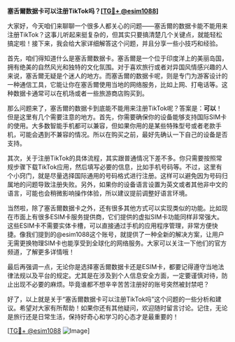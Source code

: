 **塞舌爾数据卡可以注册TikTok吗？[[TG💪+ @esim1088](https://t.me/s/esim1088)]**

大家好，今天咱们来聊聊一个很多人都关心的问题——塞舌爾的数据卡能不能用来注册TikTok？这事儿听起来挺复杂的，但其实只要搞清楚几个关键点，就能轻松搞定啦！接下来，我会给大家详细解答这个问题，并且分享一些小技巧和经验。

首先，咱们得知道什么是塞舌爾数据卡。塞舌爾是一个位于印度洋上的美丽岛国，拥有绝美的自然风光和独特的文化氛围。对于喜欢旅行或者对异国风情感兴趣的人来说，塞舌爾无疑是个迷人的地方。而塞舌爾的数据卡呢，则是专门为游客设计的一种通信工具，它能让你在塞舌爾使用当地的网络服务，比如上网、打电话等。这种数据卡通常可以在机场或者一些旅游商店购买到。

那么问题来了，塞舌爾的数据卡到底能不能用来注册TikTok呢？答案是：**可以**！但是这里有几个需要注意的地方。首先，你需要确保你的设备能够支持国际SIM卡的使用。大多数智能手机都可以兼容，但如果你用的是某些特殊型号或者老款手机，可能会遇到不兼容的情况。所以在购买之前，最好先确认一下自己的设备是否支持。

其次，关于注册TikTok的具体流程，其实跟普通情况下差不多。你只需要按照常规步骤下载TikTok应用，然后填写必要的信息，比如手机号码等。不过，这里有个小窍门，就是尽量选择国际通用的号码格式进行注册。这样可以避免因为号码归属地的问题导致注册失败。另外，如果你的设备语言设置为英文或者其他非中文的语言，可能也会稍微影响操作体验，所以建议提前调整好语言环境。

当然啦，除了塞舌爾数据卡之外，还有很多其他方式可以实现类似的功能。比如现在市面上有很多ESIM卡服务提供商，它们提供的虚拟SIM卡功能同样非常强大。这些ESIM卡不需要实体卡槽，可以直接通过手机的应用程序管理，非常方便快捷。像我们提到的@esim1088这个账号，就提供了一种全新的解决方案，让用户无需更换物理SIM卡也能享受到全球化的网络服务。大家可以关注一下他们的官方频道，了解更多详情哦！

最后再强调一点，无论你是选择塞舌爾数据卡还是ESIM卡，都要记得遵守当地法律法规以及平台的规定。尤其是在涉及到个人信息安全方面，一定要谨慎对待，防止出现不必要的麻烦。毕竟谁都不想辛辛苦苦注册好的账号突然被封禁吧？

好了，以上就是关于“塞舌爾数据卡可以注册TikTok吗”这个问题的一些分析和建议。希望对大家有所帮助！如果你还有其他疑问，欢迎随时留言讨论。记住，无论是旅行还是日常生活，保持好奇心和学习的心态才是最重要的！

[[TG💪+ @esim1088](https://t.me/s/esim1088) ![Image](https://i.postimg.cc/4NQfJmqS/Snipaste-2025-05-13-00-14-12.png)]